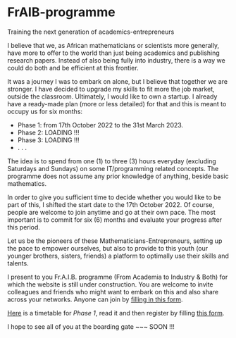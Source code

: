 # FrAIB-programme
Training the next generation of academics-entrepreneurs




I believe that we, as African mathematicians or scientists more generally, have more to offer to the world than just being academics and publishing research papers. Instead of also being fully into industry, there is a way we could do both and be efficient at this frontier.

It was a journey I was to embark on alone, but I believe that together we are stronger. I have decided to upgrade my skills to fit more the job market, outside the classroom. Ultimately, I would like to own a startup. I already have a ready-made plan (more or less detailed) for that and this is meant to occupy us for six months: 

- Phase 1: from 17th October 2022 to the 31st March 2023.
- Phase 2: LOADING !!!
- Phase 3: LOADING !!!
- . . .

The idea is to spend from one (1) to three (3) hours everyday (excluding Saturdays and Sundays) on some IT/programming related concepts. The programme does not assume any prior knowledge of anything, beside basic mathematics.

In order to give you sufficient time to decide whether you would like to be part of this, I shifted the start date to the 17th October 2022. Of course, people are welcome to join anytime and go at their own pace. The most important is to commit for six (6) months and evaluate your progress after this period.

Let us be the pioneers of these Mathematicians-Entrepreneurs, setting up the pace to empower ourselves, but also to provide to this youth (our younger brothers, sisters, friends) a platform to optimally use their skills and talents. 

I present to you Fr.A.I.B. programme (From Academia to Industry & Both) for which the website is still under construction. You are welcome to invite colleagues and friends who might want to embark on this and also share across your networks. Anyone can join by [filling in this form](https://forms.gle/o5PZsXxiVCUKyuTD8).


[Here](https://github.com/gabayae/FrAIB-programme/blob/main/Plan-Phase1-FrAIB-google.pdf) is a timetable for *Phase 1*, read it and then register by filling [this form](https://forms.gle/o5PZsXxiVCUKyuTD8).

I hope to see all of you at the boarding gate ~~~ SOON !!!









 
